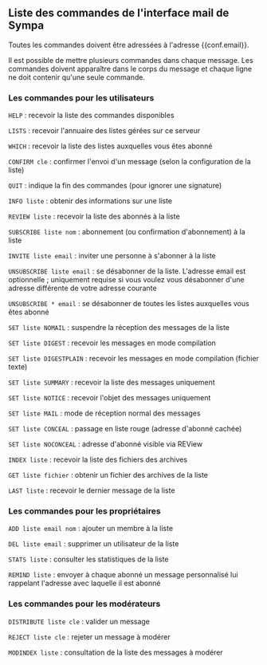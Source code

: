 Liste des commandes de l'interface mail de Sympa
------------------------------------------------

Toutes les commandes doivent être adressées à l'adresse {{conf.email}}.

Il est possible de mettre plusieurs commandes dans chaque message. Les commandes doivent apparaître dans le corps du message et chaque ligne ne doit contenir qu'une seule commande.

### Les commandes pour les utilisateurs

`HELP` : recevoir la liste des commandes disponibles

`LISTS` : recevoir l'annuaire des listes gérées sur ce serveur

`WHICH` : recevoir la liste des listes auxquelles vous êtes abonné

`CONFIRM cle` : confirmer l'envoi d'un message (selon la configuration de la liste)

`QUIT` : indique la fin des commandes (pour ignorer une signature)

`INFO liste` : obtenir des informations sur une liste

`REVIEW liste` : recevoir la liste des abonnés à la liste

`SUBSCRIBE liste nom` : abonnement (ou confirmation d'abonnement) à la liste

`INVITE liste email` : inviter une personne à s'abonner à la liste

`UNSUBSCRIBE liste email` : se désabonner de la liste. L'adresse email est optionnelle ; uniquement requise si vous voulez vous désabonner d'une adresse différente de votre adresse courante

`UNSUBSCRIBE * email` : se désabonner de toutes les listes auxquelles vous êtes abonné

`SET liste NOMAIL` : suspendre la réception des messages de la liste

`SET liste DIGEST` : recevoir les messages en mode compilation

`SET liste DIGESTPLAIN` : recevoir les messages en mode compilation (fichier texte)

`SET liste SUMMARY` : recevoir la liste des messages uniquement

`SET liste NOTICE` : recevoir l'objet des messages uniquement

`SET liste MAIL` : mode de réception normal des messages

`SET liste CONCEAL` : passage en liste rouge (adresse d'abonné cachée)

`SET liste NOCONCEAL` : adresse d'abonné visible via REView

`INDEX liste` : recevoir la liste des fichiers des archives

`GET liste fichier` : obtenir un fichier des archives de la liste

`LAST liste` : recevoir le dernier message de la liste

### Les commandes pour les propriétaires

`ADD liste email nom` : ajouter un membre à la liste

`DEL liste email` : supprimer un utilisateur de la liste

`STATS liste` : consulter les statistiques de la liste

`REMIND liste` : envoyer à chaque abonné un message personnalisé lui rappelant l'adresse avec laquelle il est abonné

### Les commandes pour les modérateurs

`DISTRIBUTE liste cle` : valider un message

`REJECT liste cle` : rejeter un message à modérer

`MODINDEX liste` : consultation de la liste des messages à modérer
